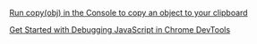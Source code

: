 [Run copy(obj) in the Console to copy an object to your clipboard](https://twitter.com/ChromeDevTools/status/974280084113772544?s=09)

[Get Started with Debugging JavaScript in Chrome DevTools](https://developers.google.com/web/tools/chrome-devtools/javascript/)